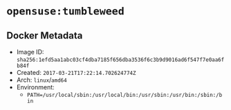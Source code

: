 # `opensuse:tumbleweed`

## Docker Metadata

- Image ID: `sha256:1efd5aa1abc03cf4dba7185f656dba3536f6c3b9d9016ad6f547f7e0aa6fb84f`
- Created: `2017-03-21T17:22:14.702624774Z`
- Arch: `linux`/`amd64`
- Environment:
  - `PATH=/usr/local/sbin:/usr/local/bin:/usr/sbin:/usr/bin:/sbin:/bin`

